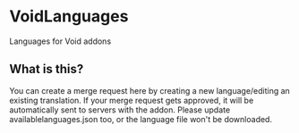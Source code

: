 # VoidLanguages

Languages for Void addons

What is this?
-------------------

You can create a merge request here by creating a new language/editing an existing translation.
If your merge request gets approved, it will be automatically sent to servers with the addon.
Please update availablelanguages.json too, or the language file won't be downloaded.
